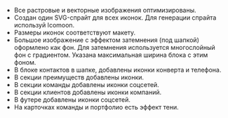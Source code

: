 - Все растровые и векторные изображения оптимизированы.
- Создан один SVG-спрайт для всех иконок. Для генерации спрайта используй Icomoon.
- Размеры иконок соответствуют макету.
- Большое изображение с эффектом затемнения (под шапкой) оформлено как фон. Для затемнения используется многослойный фон с градиентом. Указана максимальная ширина блока с этим фоном.
- В блоке контактов в шапке, добавлены иконки конверта и телефона.
- В секции преимуществ добавлены иконки.
- В секции команды добавлены иконки соцсетей.
- В секции клиентов добавлены иконки компаний.
- В футере добавлены иконки соцсетей.
- На карточках команды и портфолио есть эффект тени.
